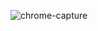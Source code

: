 
![chrome-capture](https://user-images.githubusercontent.com/57871796/144831696-777973a1-09b0-4567-9b78-9cffcff05530.gif)
